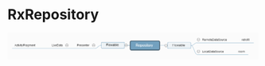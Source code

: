 RxRepository
===============

![](https://github.com/ruzhan123/RxRepository/raw/master/gif/image.png)

